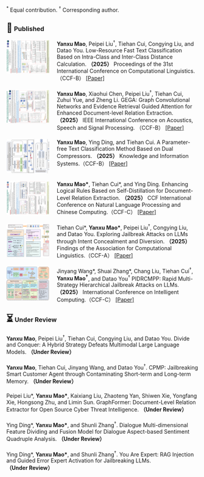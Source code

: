 <p><sup>*</sup> Equal contribution. <sup>†</sup> Corresponding author.</p>

<h3><span style="font-size:1.5em;">🏅</span> <strong>Published</strong></h3>

<div style="display: flex; align-items: flex-start; margin-bottom: 20px;">
  <img src="contents/images/paper1.jpg" alt="YanxuMao2025-COLING" style="width: 150px; height: 90px; margin-right: 20px; border-radius: 5px;" />
  <div>
    <strong>Yanxu Mao</strong>, Peipei Liu<sup>†</sup>, Tiehan Cui, Congying Liu, and Datao You.  
    Low-Resource Fast Text Classification Based on Intra-Class and Inter-Class Distance Calculation.  
    <strong>（2025）</strong> Proceedings of the 31st International Conference on Computational Linguistics.（CCF-B）  
    <a href="https://aclanthology.org/2025.coling-main.70/" target="_blank">[Paper]</a>
  </div>
</div>

<div style="display: flex; align-items: flex-start; margin-bottom: 20px;">
  <img src="images/paper2.jpg" alt="YanxuMao2025-ICASSP" style="width: 150px; height: 90px; margin-right: 20px; border-radius: 5px;" />
  <div>
    <strong>Yanxu Mao</strong>, Xiaohui Chen, Peipei Liu<sup>†</sup>, Tiehan Cui, Zuhui Yue, and Zheng Li.  
    GEGA: Graph Convolutional Networks and Evidence Retrieval Guided Attention for Enhanced Document-level Relation Extraction.  
    <strong>（2025）</strong> IEEE International Conference on Acoustics, Speech and Signal Processing. （CCF-B）  
    <a href="https://ieeexplore.ieee.org/document/10889649" target="_blank">[Paper]</a>
  </div>
</div>

<div style="display: flex; align-items: flex-start; margin-bottom: 20px;">
  <img src="images/paper3.jpg" alt="YanxuMao2025-KAIS" style="width: 150px; height: 90px; margin-right: 20px; border-radius: 5px;" />
  <div>
    <strong>Yanxu Mao</strong>, Ying Ding, and Tiehan Cui.  
    A Parameter-free Text Classification Method Based on Dual Compressors.  
    <strong>（2025）</strong> Knowledge and Information Systems.（CCF-B）  
    <a href="https://link.springer.com/article/10.1007/s10115-024-02335-9" target="_blank">[Paper]</a>
  </div>
</div>

<div style="display: flex; align-items: flex-start; margin-bottom: 20px;">
  <img src="images/paper4.jpg" alt="YanxuMao2025-NLPCC" style="width: 150px; height: 90px; margin-right: 20px; border-radius: 5px;" />
  <div>
    <strong>Yanxu Mao*</strong>, Tiehan Cui*, and Ying Ding.  
    Enhancing Logical Rules Based on Self-Distillation for Document-Level Relation Extraction.  
    <strong>（2025）</strong> CCF International Conference on Natural Language Processing and Chinese Computing.（CCF-C）  
    <a href="https://link.springer.com/chapter/10.1007/978-981-97-9431-7_31" target="_blank">[Paper]</a>
  </div>
</div>

<div style="display: flex; align-items: flex-start; margin-bottom: 20px;">
  <img src="images/paper5.jpg" alt="YanxuMao2025-FACL" style="width: 150px; height: 90px; margin-right: 20px; border-radius: 5px;" />
  <div>
    Tiehan Cui*, <strong>Yanxu Mao*</strong>, Peipei Liu<sup>†</sup>, Congying Liu, and Datao You.  
    Exploring Jailbreak Attacks on LLMs through Intent Concealment and Diversion.  
    <strong>（2025）</strong> Findings of the Association for Computational Linguistics.（CCF-A）  
    <a href="#" target="_blank">[Paper]</a>
  </div>
</div>

<div style="display: flex; align-items: flex-start; margin-bottom: 20px;">
  <img src="images/paper6.jpg" alt="YanxuMao2025-ICIC" style="width: 150px; height: 90px; margin-right: 20px; border-radius: 5px;" />
  <div>
    Jinyang Wang*, Shuai Zhang*, Chang Liu, Tiehan Cui<sup>†</sup>, <strong>Yanxu Mao<sup>†</sup></strong>, and Datao You<sup>†</sup>  
    PIDRCMPP: Rapid Multi-Strategy Hierarchical Jailbreak Attacks on LLMs.  
    <strong>（2025）</strong> International Conference on Intelligent Computing.（CCF-C）  
    <a href="#" target="_blank">[Paper]</a>
  </div>
</div>

<h3><span style="font-size:1.5em;">⏳</span> <strong>Under Review</strong></h3>

<!-- 第七个论文条目 -->
<div style="display: flex; align-items: flex-start; margin-bottom: 20px;">
  <!-- <img src="images/paper7.jpg" alt="YanxuMao2025-DivideAndConquer" style="width: 150px; height: auto; margin-right: 20px; border-radius: 5px;" /> -->
  <div>
    <strong>Yanxu Mao</strong>, Peipei Liu<sup>†</sup>, Tiehan Cui, Congying Liu, and Datao You.  
    Divide and Conquer: A Hybrid Strategy Defeats Multimodal Large Language Models.  
    <strong>（Under Review）</strong>
  </div>
</div>

<!-- 第八个论文条目 -->
<div style="display: flex; align-items: flex-start; margin-bottom: 20px;">
  <!-- <img src="images/paper8.jpg" alt="YanxuMao2025-CPMP" style="width: 150px; height: auto; margin-right: 20px; border-radius: 5px;" /> -->
  <div>
    <strong>Yanxu Mao</strong>, Tiehan Cui, Jinyang Wang, and Datao You<sup>†</sup>.  
    CPMP: Jailbreaking Smart Customer Agent through Contaminating Short-term and Long-term Memory.  
    <strong>（Under Review）</strong>
  </div>
</div>

<!-- 第九个论文条目 -->
<div style="display: flex; align-items: flex-start; margin-bottom: 20px;">
  <!-- <img src="images/paper9.jpg" alt="YanxuMao2025-GraphFormer" style="width: 150px; height: auto; margin-right: 20px; border-radius: 5px;" /> -->
  <div>
    Peipei Liu*, <strong>Yanxu Mao*</strong>, Kaixiang Liu, Zhaoteng Yan, Shiwen Xie, Yongfang Xie, Hongsong Zhu, and Limin Sun.  
    GraphFormer: Document-Level Relation Extractor for Open Source Cyber Threat Intelligence.  
    <strong>（Under Review）</strong>
  </div>
</div>

<!-- 第十个论文条目 -->
<div style="display: flex; align-items: flex-start; margin-bottom: 20px;">
  <!-- <img src="images/paper10.jpg" alt="YanxuMao2025-DialogueSentiment" style="width: 150px; height: auto; margin-right: 20px; border-radius: 5px;" /> -->
  <div>
    Ying Ding*, <strong>Yanxu Mao*</strong>, and Shunli Zhang<sup>†</sup>.  
    Dialogue Multi-dimensional Feature Dividing and Fusion Model for Dialogue Aspect-based Sentiment Quadruple Analysis.  
    <strong>（Under Review）</strong>
  </div>
</div>

<!-- 第十一个论文条目 -->
<div style="display: flex; align-items: flex-start; margin-bottom: 20px;">
  <!-- <img src="images/paper11.jpg" alt="YanxuMao2025-YouAreExpert" style="width: 150px; height: auto; margin-right: 20px; border-radius: 5px;" /> -->
  <div>
    Ying Ding*, <strong>Yanxu Mao*</strong>, and Shunli Zhang<sup>†</sup>.  
    You Are Expert: RAG Injection and Guided Error Expert Activation for Jailbreaking LLMs.  
    <strong>（Under Review）</strong>
  </div>
</div>

